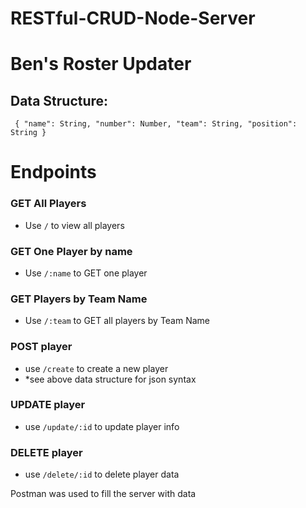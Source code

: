 # RESTful-CRUD-Node-Server

# Ben's Roster Updater

## Data Structure:
  `
  {
    "name": String,
    "number": Number,
    "team": String,
    "position": String
  }`
  
# Endpoints
### GET All Players
  - Use `/` to view all players
  
 ### GET One Player by name
  - Use `/:name` to GET one player
  
 ### GET Players by Team Name
  - Use `/:team` to GET all players by Team Name
  
 ### POST player
  - use `/create` to create a new player 
  - *see above data structure for json syntax
  
 ### UPDATE player
  - use `/update/:id` to update player info
  
 ### DELETE player
  - use `/delete/:id` to delete player data
  
 
Postman was used to fill the server with data
